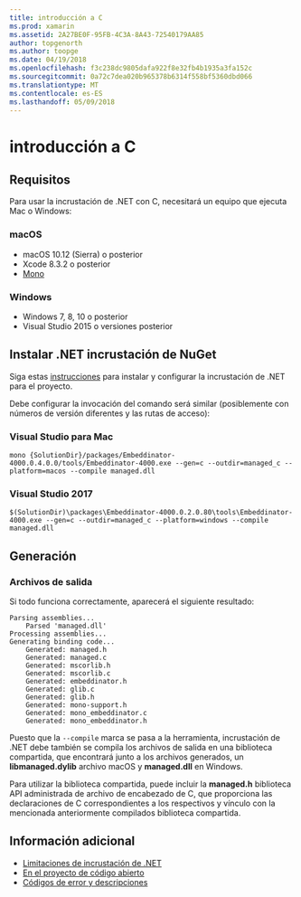 ```yaml
---
title: introducción a C
ms.prod: xamarin
ms.assetid: 2A27BE0F-95FB-4C3A-8A43-72540179AA85
author: topgenorth
ms.author: toopge
ms.date: 04/19/2018
ms.openlocfilehash: f3c238dc9805dafa922f8e32fb4b1935a3fa152c
ms.sourcegitcommit: 0a72c7dea020b965378b6314f558bf5360dbd066
ms.translationtype: MT
ms.contentlocale: es-ES
ms.lasthandoff: 05/09/2018
---
```

# <a name="getting-started-with-c"></a>introducción a C

## <a name="requirements"></a>Requisitos

Para usar la incrustación de .NET con C, necesitará un equipo que ejecuta Mac o Windows:

### <a name="macos"></a>macOS

* macOS 10.12 (Sierra) o posterior
* Xcode 8.3.2 o posterior
* [Mono](http://www.mono-project.com/download/)

### <a name="windows"></a>Windows

* Windows 7, 8, 10 o posterior
* Visual Studio 2015 o versiones posterior

## <a name="installing-net-embedding-from-nuget"></a>Instalar .NET incrustación de NuGet

Siga estas [instrucciones](~/tools/dotnet-embedding/get-started/install/install.md) para instalar y configurar la incrustación de .NET para el proyecto.

Debe configurar la invocación del comando será similar (posiblemente con números de versión diferentes y las rutas de acceso):

### <a name="visual-studio-for-mac"></a>Visual Studio para Mac

```shell
mono {SolutionDir}/packages/Embeddinator-4000.0.4.0.0/tools/Embeddinator-4000.exe --gen=c --outdir=managed_c --platform=macos --compile managed.dll
```

### <a name="visual-studio-2017"></a>Visual Studio 2017

```shell
$(SolutionDir)\packages\Embeddinator-4000.0.2.0.80\tools\Embeddinator-4000.exe --gen=c --outdir=managed_c --platform=windows --compile managed.dll
```

## <a name="generation"></a>Generación

### <a name="output-files"></a>Archivos de salida

Si todo funciona correctamente, aparecerá el siguiente resultado:

```shell
Parsing assemblies...
    Parsed 'managed.dll'
Processing assemblies...
Generating binding code...
    Generated: managed.h
    Generated: managed.c
    Generated: mscorlib.h
    Generated: mscorlib.c
    Generated: embeddinator.h
    Generated: glib.c
    Generated: glib.h
    Generated: mono-support.h
    Generated: mono_embeddinator.c
    Generated: mono_embeddinator.h
```

Puesto que la `--compile` marca se pasa a la herramienta, incrustación de .NET debe también se compila los archivos de salida en una biblioteca compartida, que encontrará junto a los archivos generados, un **libmanaged.dylib** archivo macOS y **managed.dll** en Windows.

Para utilizar la biblioteca compartida, puede incluir la **managed.h** biblioteca API administrada de archivo de encabezado de C, que proporciona las declaraciones de C correspondientes a los respectivos y vínculo con la mencionada anteriormente compilados biblioteca compartida.

## <a name="further-reading"></a>Información adicional

* [Limitaciones de incrustación de .NET](~/tools/dotnet-embedding/limitations.md)
* [En el proyecto de código abierto](https://github.com/mono/Embeddinator-4000/blob/master/Contributing.md)
* [Códigos de error y descripciones](~/tools/dotnet-embedding/errors.md)
